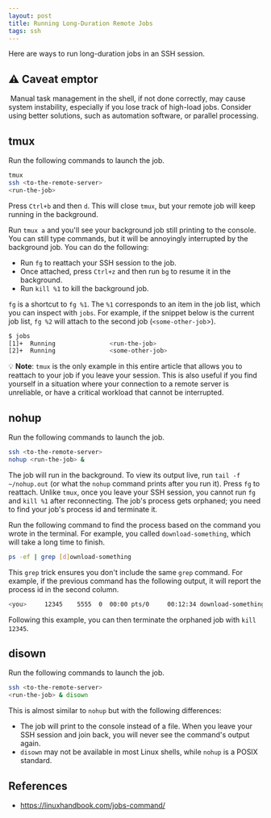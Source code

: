 ```yaml
---
layout: post
title: Running Long-Duration Remote Jobs
tags: ssh
---
```


Here are ways to run long-duration jobs in an SSH session.

## ️⚠️ Caveat emptor
 ️
Manual task management in the shell, if not done correctly, may cause system instability, especially if you lose track
of high-load jobs. Consider using better solutions, such as automation software, or parallel processing.

## tmux

Run the following commands to launch the job.

```sh
tmux
ssh <to-the-remote-server>
<run-the-job>
```

Press `Ctrl+b` and then `d`. This will close `tmux`, but your remote job will keep running in the background.

Run `tmux a` and you'll see your background job still printing to the console. You can still type commands,
but it will be annoyingly interrupted by the background job. You can do the following:

- Run `fg` to reattach your SSH session to the job.
- Once attached, press `Ctrl+z` and then run `bg` to resume it in the background.
- Run `kill %1` to kill the background job.

`fg` is a shortcut to `fg %1`. The `%1` corresponds to an item in the job list, which you can inspect with `jobs`.
For example, if the snippet below is the current job list, `fg %2` will attach to the second job (`<some-other-job`>).

```sh
$ jobs
[1]+  Running               <run-the-job>
[2]+  Running               <some-other-job>
```

💡 **Note**: `tmux` is the only example in this entire article that allows you to reattach to your job if
you leave your session. This is also useful if you find yourself in a situation where your connection to a remote
server is unreliable, or have a critical workload that cannot be interrupted.

## nohup

Run the following commands to launch the job.

```sh
ssh <to-the-remote-server>
nohup <run-the-job> &
```

The job will run in the background. To view its output live, run `tail -f ~/nohup.out`
(or what the `nohup` command prints after you run it). Press `fg` to reattach. Unlike `tmux`, once you leave your
SSH session, you cannot run `fg` and `kill %1` after reconnecting. The job's process gets orphaned; you need to find
your job's process id and terminate it.

Run the following command to find the process based on the command you wrote in the terminal.
For example, you called `download-something`, which will take a long time to finish.

```sh
ps -ef | grep [d]ownload-something
```

This `grep` trick ensures you don't include the same `grep` command. For example, if the previous command has the
following output, it will report the process id in the second column.

```sh
<you>     12345    5555  0  00:00 pts/0     00:12:34 download-something --arg xyz 
```

Following this example, you can then terminate the orphaned job with `kill 12345`.

## disown

Run the following commands to launch the job.

```sh
ssh <to-the-remote-server>
<run-the-job> & disown
```

This is almost similar to `nohup` but with the following differences:

- The job will print to the console instead of a file. When you leave your SSH session and join back, you will
  never see the command's output again.
- `disown` may not be available in most Linux shells, while `nohup` is a POSIX standard.

## References

- <https://linuxhandbook.com/jobs-command/>
